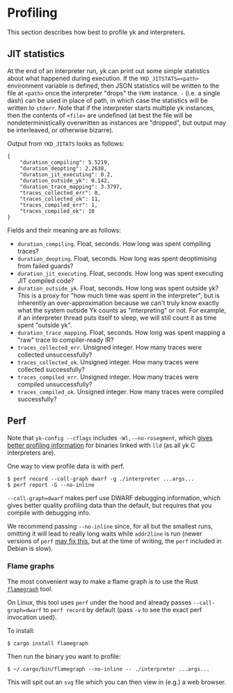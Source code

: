 # Profiling

This section describes how best to profile yk and interpreters.


## JIT statistics

At the end of an interpreter run, yk can print out some simple statistics about
what happened during execution. If the `YKD_JITSTATS=<path>` environment
variable is defined, then JSON statistics will be written to the file at
`<path>` once the interpreter "drops" the `YkMt` instance. `-` (i.e. a single
dash) can be used in place of path, in which case the statistics will be
written to `stderr`. Note that if the interpreter starts multiple yk instances,
then the contents of `<file>` are undefined (at best the file will be
nondeterministically overwritten as instances are "dropped", but output may
be interleaved, or otherwise bizarre).

Output from `YKD_JITATS` looks as follows:

```
{                                       
    "duration_compiling": 5.5219,                                               
    "duration_deopting": 2.2638,
    "duration_jit_executing": 0.2,
    "duration_outside_yk": 0.142,
    "duration_trace_mapping": 3.3797,                                           
    "traces_collected_err": 0,                                                  
    "traces_collected_ok": 11,                                                  
    "traces_compiled_err": 1,
    "traces_compiled_ok": 10                                                    
}
```

Fields and their meaning are as follows:

 * `duration_compiling`. Float, seconds. How long was spent compiling traces?
 * `duration_deopting`. Float, seconds. How long was spent deoptimising from
   failed guards?
 * `duration_jit_executing`. Float, seconds. How long was spent executing JIT
   compiled code?
 * `duration_outside_yk`. Float, seconds. How long was spent outside yk? This
   is a proxy for "how much time was spent in the interpreter", but is inherently
   an over-approximation because we can't truly know exactly what the system
   outside Yk counts as "interpreting" or not. For example, if an interpreter
   thread puts itself to sleep, we will still count it as time spent
   "outside yk".
 * `duration_trace_mapping`. Float, seconds. How long was spent mapping a "raw"
   trace to compiler-ready IR?
 * `traces_collected_err`. Unsigned integer. How many traces were collected
   unsuccessfully?
 * `traces_collected_ok`. Unsigned integer. How many traces were collected
   successfully?
 * `traces_compiled_err`. Unsigned integer. How many traces were compiled
   unsuccessfully?
 * `traces_compiled_ok`. Unsigned integer. How many traces were compiled
   successfully?


## Perf

Note that `yk-config --cflags` includes `-Wl,--no-rosegment`, which [gives
better profiling
information](https://github.com/flamegraph-rs/flamegraph#cargo-flamegraph) for
binaries linked with `lld` (as all yk C interpreters are). 

One way to view profile data is with perf.

```
$ perf record --call-graph dwarf -g ./interpreter ...args...
$ perf report -G --no-inline
```

`--call-graph=dwarf` makes perf use DWARF debugging information, which gives
better quality profiling data than the default, but requires that you compile
with debugging info.

We recommend passing `--no-inline` since, for all but the smallest runs,
omitting it will lead to really long waits while `addr2line` is run (newer
versions of `perf` [may fix
this](https://eighty-twenty.org/2021/09/09/perf-addr2line-speed-improvement),
but at the time of writing, the `perf` included in Debian is slow).

### Flame graphs

The most convenient way to make a flame graph is to use the Rust
[`flamegraph`](https://github.com/flamegraph-rs/flamegraph) tool.

On Linux, this tool uses `perf` under the hood and already passes
`--call-graph=dwarf` to `perf record`  by default (pass `-v` to see the exact
perf invocation used).

To install:

```
$ cargo install flamegraph
```

Then run the binary you want to profile:

```
$ ~/.cargo/bin/flamegraph --no-inline -- ./interpreter ...args...
```

This will spit out an `svg` file which you can then view in (e.g.) a web browser.
